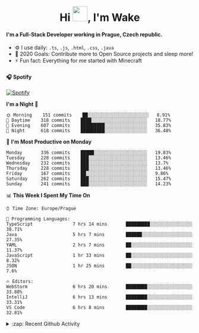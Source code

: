 <h1 align="center">Hi <img src="https://raw.githubusercontent.com/MrWakeCZ/MrWakeCZ/master/Hi.gif" width="40px" />, I'm Wake</h1>

#### I'm a Full-Stack Developer working in Prague, Czech republic.
- ⚙️ I use daily: `.ts`, `.js`, `.html`, `.css`, `.java`
- 🥅 2020 Goals: Contribute more to Open Source projects and sleep more!
- ⚡ Fun fact: Everything for me started with Minecraft

#### 🎧 Spotify
[![Spotify](https://novatorem-delta-eight.vercel.app/api/spotify)](https://open.spotify.com/user/wakeecz)

<!--START_SECTION:waka-->
**I'm a Night 🦉** 

```text
🌞 Morning    151 commits    ██░░░░░░░░░░░░░░░░░░░░░░░   8.91% 
🌆 Daytime    318 commits    ████░░░░░░░░░░░░░░░░░░░░░   18.77% 
🌃 Evening    607 commits    █████████░░░░░░░░░░░░░░░░   35.83% 
🌙 Night      618 commits    █████████░░░░░░░░░░░░░░░░   36.48%

```
📅 **I'm Most Productive on Monday** 

```text
Monday       336 commits    █████░░░░░░░░░░░░░░░░░░░░   19.83% 
Tuesday      228 commits    ███░░░░░░░░░░░░░░░░░░░░░░   13.46% 
Wednesday    232 commits    ███░░░░░░░░░░░░░░░░░░░░░░   13.7% 
Thursday     228 commits    ███░░░░░░░░░░░░░░░░░░░░░░   13.46% 
Friday       167 commits    ██░░░░░░░░░░░░░░░░░░░░░░░   9.86% 
Saturday     262 commits    ███░░░░░░░░░░░░░░░░░░░░░░   15.47% 
Sunday       241 commits    ███░░░░░░░░░░░░░░░░░░░░░░   14.23%

```


📊 **This Week I Spent My Time On** 

```text
⌚︎ Time Zone: Europe/Prague

💬 Programming Languages: 
TypeScript               7 hrs 14 mins       █████████░░░░░░░░░░░░░░░░   38.71% 
Java                     5 hrs 7 mins        ██████░░░░░░░░░░░░░░░░░░░   27.35% 
YAML                     2 hrs 7 mins        ██░░░░░░░░░░░░░░░░░░░░░░░   11.37% 
JavaScript               1 hr 33 mins        ██░░░░░░░░░░░░░░░░░░░░░░░   8.32% 
JSON                     1 hr 25 mins        ██░░░░░░░░░░░░░░░░░░░░░░░   7.6%

🔥 Editors: 
WebStorm                 6 hrs 20 mins       ████████░░░░░░░░░░░░░░░░░   33.88% 
IntelliJ                 6 hrs 13 mins       ████████░░░░░░░░░░░░░░░░░   33.31% 
VS Code                  6 hrs 8 mins        ████████░░░░░░░░░░░░░░░░░   32.81%

```


<!--END_SECTION:waka-->

<details>
  <summary>:zap: Recent Github Activity</summary>

<!--START_SECTION:activity-->
1. 🗣 Commented on [#14](https://github.com/craftmania-cz/craftmanager/issues/14) in [craftmania-cz/craftmanager](https://github.com/craftmania-cz/craftmanager)
2. 🎉 Merged PR [#2](https://github.com/craftmania-cz/craftcore/pull/2) in [craftmania-cz/craftcore](https://github.com/craftmania-cz/craftcore)
3. 🎉 Merged PR [#7](https://github.com/craftmania-cz/craftlobby/pull/7) in [craftmania-cz/craftlobby](https://github.com/craftmania-cz/craftlobby)
4. ❌ Closed PR [#88](https://github.com/waked-cz/corgi/pull/88) in [waked-cz/corgi](https://github.com/waked-cz/corgi)
5. 🗣 Commented on [#6](https://github.com/craftmania-cz/craftlobby/issues/6) in [craftmania-cz/craftlobby](https://github.com/craftmania-cz/craftlobby)
<!--END_SECTION:activity-->

</details>
